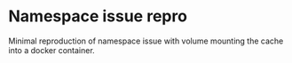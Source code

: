 # Namespace issue repro

Minimal reproduction of namespace issue with volume mounting the cache into a docker container.